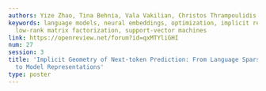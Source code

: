 ```yaml
---
authors: Yize Zhao, Tina Behnia, Vala Vakilian, Christos Thrampoulidis
keywords: language models, neural embeddings, optimization, implicit regularization,
  low-rank matrix factorization, support-vector machines
link: https://openreview.net/forum?id=qxMTYliGHI
num: 27
session: 3
title: 'Implicit Geometry of Next-token Prediction: From Language Sparsity Patterns
  to Model Representations'
type: poster
---
```

